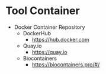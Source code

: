 # Tool Container

- Docker Container Repository
  - DockerHub
    - https://hub.docker.com
  - Quay.io
    - https://quay.io
  - Biocontainers
    - https://biocontainers.pro/#/
